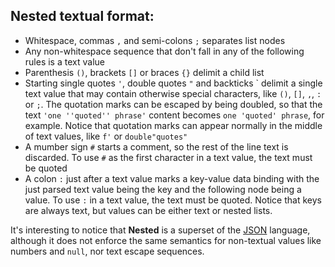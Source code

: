 ## Nested textual format:

- Whitespace, commas `,` and semi-colons `;` separates list nodes
- Any non-whitespace sequence that don't fall in any of the following rules
  is a text value
- Parenthesis `()`, brackets `[]` or braces `{}` delimit a child list
- Starting single quotes `'`, double quotes `"` and backticks \` delimit a single 
  text value that may contain otherwise special characters, like `()`, `[]`, `,`, `:` or `;`.
  The quotation marks can be escaped by being doubled, so that the text `'one ''quoted'' phrase'`
  content becomes `one 'quoted' phrase`, for example. Notice that quotation marks can
  appear normally in the middle of text values, like `f'` or `double"quotes"`
- A mumber sign `#` starts a comment, so the rest of the line text is discarded.
  To use `#` as the first character in a text value, the text must be quoted
- A colon `:` just after a text value marks a key-value data binding
  with the just parsed text value being the key and the following node
  being a value. To use `:` in a text value, the text must be quoted.
  Notice that keys are always text, but values can be either text or nested lists.

It's interesting to notice that **Nested** is a superset of the [JSON](https://www.json.org) language,
although it does not enforce the same semantics for non-textual values like numbers and `null`, nor
text escape sequences.


